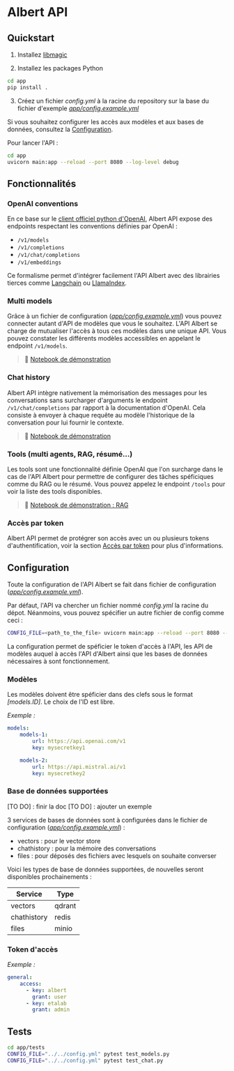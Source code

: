 # Albert API

## Quickstart

1. Installez [libmagic](https://man7.org/linux/man-pages/man3/libmagic.3.html)

2. Installez les packages Python

  ```bash 
  cd app
  pip install .
  ```

3. Créez un fichier *config.yml* à la racine du repository sur la base du fichier d'exemple *[app/config.example.yml](app/config.example.yml)*

  Si vous souhaitez configurer les accès aux modèles et aux bases de données, consultez la [Configuration](#configuration).

  Pour lancer l'API : 
  ```bash
  cd app
  uvicorn main:app --reload --port 8080 --log-level debug
  ```

## Fonctionnalités

### OpenAI conventions

En ce base sur le [client officiel python d'OpenAI](https://github.com/openai/openai-python/tree/main), Albert API expose des endpoints respectant les conventions définies par OpenAI : 

- `/v1/models`
- `/v1/completions`
- `/v1/chat/completions`
- `/v1/embeddings`

Ce formalisme permet d'intégrer facilement l'API Albert avec des librairies tierces comme [Langchain](https://www.langchain.com/) ou [LlamaIndex](https://www.llamaindex.ai/).

### Multi models

Grâce à un fichier de configuration (*[app/config.example.yml](app/config.example.yml)*) vous pouvez connecter autant d'API de modèles que vous le souhaitez. L'API Albert se charge de mutualiser l'accès à tous ces modèles dans une unique API. Vous pouvez constater les différents modèles accessibles en appelant le endpoint `/v1/models`.

> 📖 [Notebook de démonstration](./tutorials/models.ipynb)

### Chat history

Albert API intègre nativement la mémorisation des messages pour les conversations sans surcharger d'arguments le endpoint `/v1/chat/completions` par rapport à la documentation d'OpenAI. Cela consiste à envoyer à chaque requête au modèle l'historique de la conversation pour lui fournir le contexte.

> 📖 [Notebook de démonstration](./tutorials/chat_completions.ipynb)

### Tools (multi agents, RAG, résumé...)

Les tools sont une fonctionnalité définie OpenAI que l'on surcharge dans le cas de l'API Albert pour permettre de configurer des tâches spéficiques comme du RAG ou le résumé. Vous pouvez appelez le endpoint `/tools` pour voir la liste des tools disponibles.

> 📖 [Notebook de démonstration : RAG](./tutorials/retrival_augmented_generation.ipynb)

### Accès par token

Albert API permet de protégrer son accès avec un ou plusieurs tokens d'authentification, voir la section [Accès par token](#accès-par-token) pour plus d'informations.

## Configuration

Toute la configuration de l'API Albert se fait dans fichier de configuration (*[app/config.example.yml](app/config.example.yml)*). 

Par défaut, l'API va chercher un fichier nommé *config.yml* la racine du dépot. Néanmoins, vous pouvez spécifier un autre fichier de config comme ceci :

```bash
CONFIG_FILE=<path_to_the_file> uvicorn main:app --reload --port 8080 --log-level debug
``` 

La configuration permet de spéficier le token d'accès à l'API, les API de modèles auquel à accès l'API d'Albert ainsi que les bases de données nécessaires à sont fonctionnement. 

### Modèles

Les modèles doivent être spéficier dans des clefs sous le format *[models.ID]*. Le choix de l'ID est libre.

*Exemple :*
```yaml
models:
    models-1:
        url: https://api.openai.com/v1
        key: mysecretkey1

    models-2: 
        url: https://api.mistral.ai/v1
        key: mysecretkey2
```

### Base de données supportées

[TO DO] : finir la doc
[TO DO] : ajouter un exemple

3 services de bases de données sont à configurées dans le fichier de configuration (*[app/config.example.yml](app/config.example.yml)*) : 
* vectors : pour le vector store
* chathistory : pour la mémoire des conversations
* files : pour déposés des fichiers avec lesquels on souhaite converser

Voici les types de base de données supportées, de nouvelles seront disponibles prochainements : 

| Service | Type |
| --- | --- |
| vectors | qdrant | 
| chathistory | redis |
| files | minio |

### Token d'accès

*Exemple :*
```yaml
general:
    access:
      - key: albert
        grant: user
      - key: etalab
        grant: admin
```

## Tests

```bash
cd app/tests
CONFIG_FILE="../../config.yml" pytest test_models.py
CONFIG_FILE="../../config.yml" pytest test_chat.py
```
